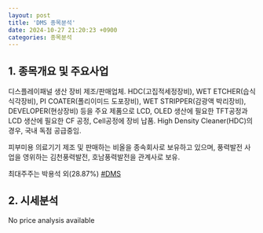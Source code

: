 ```yaml
---
layout: post
title: 'DMS 종목분석'
date: 2024-10-27 21:20:23 +0900
categories: 종목분석
---
```


## 1. 종목개요 및 주요사업

디스플레이패널 생산 장비 제조/판매업체. HDC(고집적세정장비), WET ETCHER(습식 식각장비), PI COATER(폴리이미드 도포장비), WET STRIPPER(감광액 박리장비), DEVELOPER(현상장비) 등을 주요 제품으로 LCD, OLED 생산에 필요한 TFT공정과 LCD 생산에 필요한 CF 공정, Cell공정에 장비 납품. High Density Cleaner(HDC)의 경우, 국내 독점 공급중임. 

피부미용 의료기기 제조 및 판매하는 비올을 종속회사로 보유하고 있으며, 풍력발전 사업을 영위하는 김천풍력발전, 호남풍력발전을 관계사로 보유.

최대주주는 박용석 외(28.87%)
[#DMS](#)

## 2. 시세분석

No price analysis available
